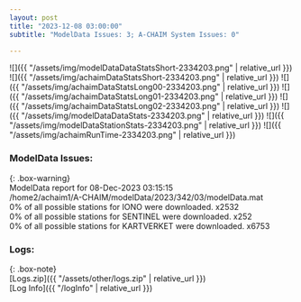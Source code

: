 ```yaml
---
layout: post
title: "2023-12-08 03:00:00"
subtitle: "ModelData Issues: 3; A-CHAIM System Issues: 0"

---
```


![]({{ "/assets/img/modelDataDataStatsShort-2334203.png" | relative_url }})
![]({{ "/assets/img/achaimDataStatsShort-2334203.png" | relative_url }})
![]({{ "/assets/img/achaimDataStatsLong00-2334203.png" | relative_url }})
![]({{ "/assets/img/achaimDataStatsLong01-2334203.png" | relative_url }})
![]({{ "/assets/img/achaimDataStatsLong02-2334203.png" | relative_url }})
![]({{ "/assets/img/modelDataDataStats-2334203.png" | relative_url }})
![]({{ "/assets/img/modelDataStationStats-2334203.png" | relative_url }})
![]({{ "/assets/img/achaimRunTime-2334203.png" | relative_url }})


### ModelData Issues:  
  
{: .box-warning}  
 ModelData report for 08-Dec-2023 03:15:15   
 /home2/achaim1/A-CHAIM/modelData/2023/342/03/modelData.mat   
 0% of all possible stations for IONO were downloaded. x2532   
 0% of all possible stations for SENTINEL were downloaded. x252   
 0% of all possible stations for KARTVERKET were downloaded. x6753   
  


### Logs:  
  
{: .box-note}  
[Logs.zip]({{ "/assets/other/logs.zip" | relative_url }})  
[Log Info]({{ "/logInfo" | relative_url }})  
